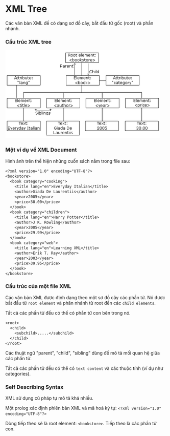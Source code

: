 # XML Tree

Các văn bản XML đề có dạng sơ đồ cây, bắt đầu từ gốc (root) và phần nhánh.

### Cấu trúc XML tree

![XML tree](/XML/nodetree.gif "XML tree")

### Một ví dụ về XML Document

Hình ảnh trên thể hiện những cuốn sách nằm trong file sau:

```
<?xml version="1.0" encoding="UTF-8"?>
<bookstore>
  <book category="cooking">
    <title lang="en">Everyday Italian</title>
    <author>Giada De Laurentiis</author>
    <year>2005</year>
    <price>30.00</price>
  </book>
  <book category="children">
    <title lang="en">Harry Potter</title>
    <author>J K. Rowling</author>
    <year>2005</year>
    <price>29.99</price>
  </book>
  <book category="web">
    <title lang="en">Learning XML</title>
    <author>Erik T. Ray</author>
    <year>2003</year>
    <price>39.95</price>
  </book>
</bookstore>
```

### Cấu trúc của một file XML

Các văn bản XML được định dạng theo một sơ đồ cây các phần tử. Nó được bắt đầu từ `root element` và phân nhánh từ root đến các `child elements`.

Tất cả các phần tử đều có thể có phần tử con bên trong nó.

```
<root>
  <child>
    <subchild>.....</subchild>
  </child>
</root>
```

Các thuật ngữ "parent", "child", "sibling" dùng để mô tả mối quan hệ giữa các phần tử.

Tất cả các phần tử đều có thể có `text content` và các thuộc tính (ví dụ như categories).

### Self Describing Syntax

XML sử dụng cú pháp tự mô tả khá nhiều.

Một prolog xác định phiên bản XML và mã hoá ký tự: `<?xml version="1.0" encoding="UTF-8"?>`

Dòng tiếp theo sẽ là root element: `<bookstore>`. Tiếp theo là các phần tử con.
